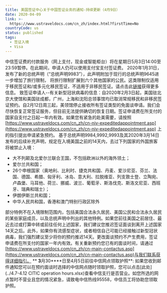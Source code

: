 ```yaml
---
title: 美国签证中心关于中国签证业务的通知-持续更新（4月9日）
date: 2020-04-09
link: >-
  https://www.ustraveldocs.com/cn_zh/index.html?firstTime=No
countryCode: us
status: published
tags:
  - 签证入境
  - Visa
---
```

中信签证费的付款服务（网上支付，现金或智能柜台）将在星期日5月3日14:00至23:59暂停。在此期间，申请人仍可以使用支付宝支付签证费。
2020年1月31日，发布了新的总统声明（“总统声明9983”），此声明附加于现行的总统声明9645进一步增加了旅行限制， 将旅行限制扩展到六个其他国家的公民。这类限制仅适用于移民签证和/或多元化移民签证，不适用于非移民签证。请点击此[链接](https://travel.state.gov/content/travel/en/us-visas/visa-information-resources/presidential-proclamation-archive/presidential-proclamation9645.html?wcmmode=disabled)获得更多信息。 致签证申请人\--有关新型冠状病毒的信息：自2020年2月3日起，美国驻北京大使馆和美国驻成都，广州，上海和沈阳总领事馆均已取消常规移民和非移民签证预约。自2月12日周三起，美领馆停止接收所有签证类型的免面谈申请。我们会尽快恢复正常签证服务，但目前无法提供确切的恢复日期。签证申请费在所支付的国家自支付之日起一年内有效。如果您有紧急的赴美需要，请按照[https://www.ustraveldocs.com/cn_zh/cn-niv-expeditedappointment.asp](https://www.ustraveldocs.com/cn_zh/cn-niv-expeditedappointment.asp) 上的指引提出申请紧急预约。 基于总统声明9984,9992,9993及其2020年3月14日发布的后续补充声明，规定在入境美国之前的14天内，去过下列国家的外国旅客将被禁止入境：
- 大不列颠及北爱尔兰联合王国，不包括欧洲以外的海外领土；
- 爱尔兰共和国；
- 26个申根国家（奥地利、比利时、捷克共和国、丹麦、爱沙尼亚、芬兰、法国、德国、希腊、匈牙利、冰岛、意大利、拉脱维亚、列支敦士登、立陶宛、卢森堡、马耳他、荷兰、挪威、波兰、葡萄牙、斯洛伐克、斯洛文尼亚、西班牙、瑞典和瑞士）；
- 伊朗伊斯兰共和国；
- 中华人民共和国，香港和澳门特别行政区除外

部分特例不在入境限制范围内，包括美国合法永久居民、美国公民和合法永久居民的某些家庭成员，以及总统声明中列出的其他特例。如果您前往美国之前居住、最近去过或打算中转或前往任何上述国家，我们建议您推迟签证面谈到离开上述国家14天之后。此外，如果你有流感型症状，或者相信自己可能已经接触过新型冠状病毒，我们强烈建议至少将你的预约推迟14天。更改面谈预约不产生费用，签证申请费在所支付的国家一年内有效。有关重新预约您已有的面谈时间，请通过[https://www.ustraveldocs.com/cn_zh/cn-main-contactus.asp](https://www.ustraveldocs.com/cn_zh/cn-main-contactus.asp)与我们联系获得详细指引。
** ****3****月30****日至4月5日前往中信网点领取护照**:
如果您收到邮件通知您可以在预约面谈时选择的中信网点随时领取护照，您可以点击[此处](../4.7-4.12 CITIC operation hours.xlsx)查看中信支行是否营业。如您所选的网点暂时不营业且您的情况紧急，请致电中信热线95558，中信员工将协助您领取护照。

